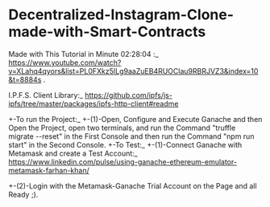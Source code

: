 # Decentralized-Instagram-Clone-made-with-Smart-Contracts
Made with This Tutorial in Minute 02:28:04 :_ https://www.youtube.com/watch?v=XLahq4qyors&list=PL0FXkz5ILg9aaZuEB4RUOClau9RBRJVZ3&index=10&t=8884s .

I.P.F.S. Client Library:_ https://github.com/ipfs/js-ipfs/tree/master/packages/ipfs-http-client#readme

+-To run the Project:_
+-(1)-Open, Configure and Execute Ganache and then Open the Project, open two terminals, and run the Command "truffle migrate --reset" in the First Console and then run the Command "npm run start" in the Second Console.
+-To Test:_
+-(1)-Connect Ganache with Metamask and create a Test Account:_ 
https://www.linkedin.com/pulse/using-ganache-ethereum-emulator-metamask-farhan-khan/

+-(2)-Login with the Metamask-Ganache Trial Account on the Page and all Ready ;).
